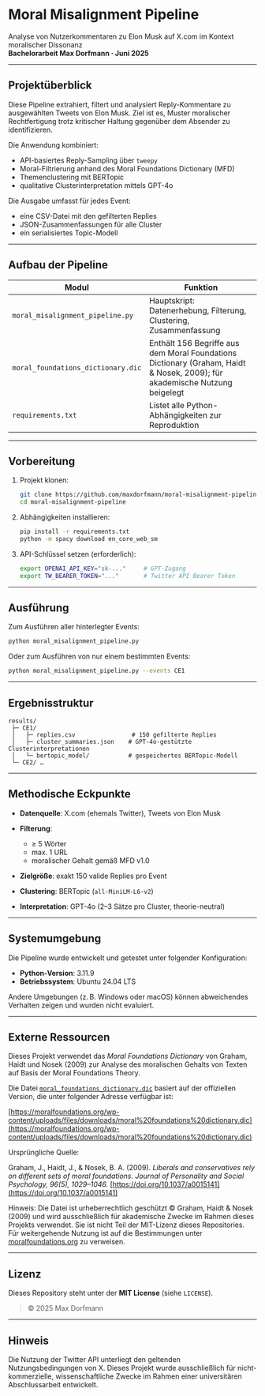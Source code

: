 # Moral Misalignment Pipeline

Analyse von Nutzerkommentaren zu Elon Musk auf X.com im Kontext moralischer Dissonanz  
**Bachelorarbeit Max Dorfmann · Juni 2025**

---

## Projektüberblick

Diese Pipeline extrahiert, filtert und analysiert Reply-Kommentare zu ausgewählten Tweets von Elon Musk. Ziel ist es, Muster moralischer Rechtfertigung trotz kritischer Haltung gegenüber dem Absender zu identifizieren.

Die Anwendung kombiniert:
- API-basiertes Reply-Sampling über `tweepy`
- Moral-Filtrierung anhand des Moral Foundations Dictionary (MFD)
- Themenclustering mit BERTopic
- qualitative Clusterinterpretation mittels GPT-4o

Die Ausgabe umfasst für jedes Event:
- eine CSV-Datei mit den gefilterten Replies
- JSON-Zusammenfassungen für alle Cluster
- ein serialisiertes Topic-Modell

---

## Aufbau der Pipeline

| Modul                             | Funktion                                                              |
|----------------------------------|-----------------------------------------------------------------------|
| `moral_misalignment_pipeline.py` | Hauptskript: Datenerhebung, Filterung, Clustering, Zusammenfassung    |
| `moral_foundations_dictionary.dic` | Enthält 156 Begriffe aus dem Moral Foundations Dictionary (Graham, Haidt & Nosek, 2009); für akademische Nutzung beigelegt |
| `requirements.txt`               | Listet alle Python-Abhängigkeiten zur Reproduktion                    |

---

## Vorbereitung

1. Projekt klonen:
   ```bash
   git clone https://github.com/maxdorfmann/moral-misalignment-pipeline.git
   cd moral-misalignment-pipeline
    ```

2. Abhängigkeiten installieren:

   ```bash
   pip install -r requirements.txt
   python -m spacy download en_core_web_sm
   ```

3. API-Schlüssel setzen (erforderlich):

   ```bash
   export OPENAI_API_KEY="sk-..."     # GPT-Zugang
   export TW_BEARER_TOKEN="..."       # Twitter API Bearer Token
   ```

---

## Ausführung

Zum Ausführen aller hinterlegter Events:
```bash
python moral_misalignment_pipeline.py
```
Oder zum Ausführen von nur einem bestimmten Events:
```bash
python moral_misalignment_pipeline.py --events CE1
```

---

## Ergebnisstruktur

```text
results/
 ├─ CE1/
 │   ├─ replies.csv                # 150 gefilterte Replies
 │   ├─ cluster_summaries.json    # GPT-4o-gestützte Clusterinterpretationen
 │   └─ bertopic_model/           # gespeichertes BERTopic-Modell
 └─ CE2/ …
```

---

## Methodische Eckpunkte

* **Datenquelle**: X.com (ehemals Twitter), Tweets von Elon Musk
* **Filterung**:

  * ≥ 5 Wörter
  * max. 1 URL
  * moralischer Gehalt gemäß MFD v1.0
* **Zielgröße**: exakt 150 valide Replies pro Event
* **Clustering**: BERTopic (`all-MiniLM-L6-v2`)
* **Interpretation**: GPT-4o (2–3 Sätze pro Cluster, theorie-neutral)

---

## Systemumgebung

Die Pipeline wurde entwickelt und getestet unter folgender Konfiguration:

- **Python-Version**: 3.11.9
- **Betriebssystem**: Ubuntu 24.04 LTS

Andere Umgebungen (z. B. Windows oder macOS) können abweichendes Verhalten zeigen und wurden nicht evaluiert.

---

## Externe Ressourcen

Dieses Projekt verwendet das *Moral Foundations Dictionary* von Graham, Haidt und Nosek (2009) zur Analyse des moralischen Gehalts von Texten auf Basis der Moral Foundations Theory.

Die Datei [`moral_foundations_dictionary.dic`](moral_foundations_dictionary.dic) basiert auf der offiziellen Version, die unter folgender Adresse verfügbar ist:

[https://moralfoundations.org/wp-content/uploads/files/downloads/moral%20foundations%20dictionary.dic](https://moralfoundations.org/wp-content/uploads/files/downloads/moral%20foundations%20dictionary.dic)

Ursprüngliche Quelle:

Graham, J., Haidt, J., & Nosek, B. A. (2009).
*Liberals and conservatives rely on different sets of moral foundations.*
*Journal of Personality and Social Psychology, 96(5), 1029–1046.*
[https://doi.org/10.1037/a0015141](https://doi.org/10.1037/a0015141)

Hinweis: Die Datei ist urheberrechtlich geschützt © Graham, Haidt & Nosek (2009) und wird ausschließlich für akademische Zwecke im Rahmen dieses Projekts verwendet. Sie ist nicht Teil der MIT-Lizenz dieses Repositories. Für weitergehende Nutzung ist auf die Bestimmungen unter [moralfoundations.org](https://moralfoundations.org) zu verweisen.

---

## Lizenz

Dieses Repository steht unter der **MIT License** (siehe `LICENSE`).

> © 2025 Max Dorfmann

---

## Hinweis

Die Nutzung der Twitter API unterliegt den geltenden Nutzungsbedingungen von X. Dieses Projekt wurde ausschließlich für nicht-kommerzielle, wissenschaftliche Zwecke im Rahmen einer universitären Abschlussarbeit entwickelt.
